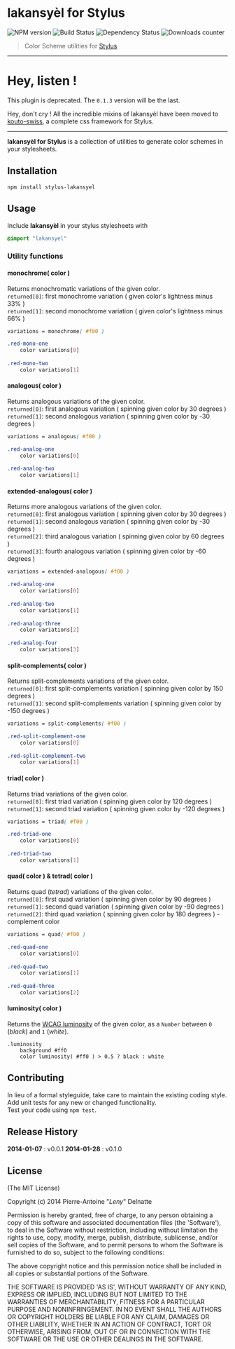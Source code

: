 # lakansyèl for Stylus

![NPM version](http://img.shields.io/npm/v/stylus-lakansyel.svg) ![Build Status](http://img.shields.io/travis/leny/stylus-lakansyel.svg) ![Dependency Status](https://david-dm.org/leny/stylus-lakansyel.svg) ![Downloads counter](http://img.shields.io/npm/dm/stylus-lakansyel.svg)

> Color Scheme utilities for [Stylus](http://learnboost.github.io/stylus/)

* * *

# Hey, listen !

This plugin is deprecated. The `0.1.3` version will be the last.

Hey, don't cry ! All the incredible mixins of lakansyèl have been moved to [kouto-swiss](https://www.npmjs.org/package/kouto-swiss), a complete css framework for Stylus.

* * *

**lakansyèl for Stylus** is a collection of utilities to generate color schemes in your stylesheets.

## Installation

```
npm install stylus-lakansyel
```

## Usage

Include **lakansyèl** in your stylus stylesheets with

```css
@import "lakansyel"
```

### Utility functions

#### monochrome( color )

Returns monochromatic variations of the given color.  
`returned[0]`: first monochrome variation ( given color's lightness minus 33% )  
`returned[1]`: second monochrome variation ( given color's lightness minus 66% )

```css
variations = monochrome( #f00 )

.red-mono-one
    color variations[0]
    
.red-mono-two
    color variations[1]
```

#### analogous( color )

Returns analogous variations of the given color.  
`returned[0]`: first analogous variation ( spinning given color by 30 degrees )  
`returned[1]`: second analogous variation ( spinning given color by -30 degrees )

```css
variations = analogous( #f00 )

.red-analog-one
    color variations[0]
    
.red-analog-two
    color variations[1]
```

#### extended-analogous( color )

Returns more analogous variations of the given color.  
`returned[0]`: first analogous variation ( spinning given color by 30 degrees )  
`returned[1]`: second analogous variation ( spinning given color by -30 degrees )  
`returned[2]`: third analogous variation ( spinning given color by 60 degrees )  
`returned[3]`: fourth analogous variation ( spinning given color by -60 degrees )

```css
variations = extended-analogous( #f00 )

.red-analog-one
    color variations[0]
    
.red-analog-two
    color variations[1]
    
.red-analog-three
    color variations[2]
    
.red-analog-four
    color variations[3]
```

#### split-complements( color )

Returns split-complements variations of the given color.  
`returned[0]`: first split-complements variation ( spinning given color by 150 degrees )  
`returned[1]`: second split-complements variation ( spinning given color by -150 degrees )

```css
variations = split-complements( #f00 )

.red-split-complement-one
    color variations[0]
    
.red-split-complement-two
    color variations[1]
```

#### triad( color )

Returns triad variations of the given color.  
`returned[0]`: first triad variation ( spinning given color by 120 degrees )  
`returned[1]`: second triad variation ( spinning given color by -120 degrees )

```css
variations = triad( #f00 )

.red-triad-one
    color variations[0]
    
.red-triad-two
    color variations[1]
```

#### quad( color ) & tetrad( color )

Returns quad (*tetrad*) variations of the given color.  
`returned[0]`: first quad variation ( spinning given color by 90 degrees )  
`returned[1]`: second quad variation ( spinning given color by -90 degrees )  
`returned[2]`: third quad variation ( spinning given color by 180 degrees ) - complement color

```css
variations = quad( #f00 )

.red-quad-one
    color variations[0]
    
.red-quad-two
    color variations[1]
    
.red-quad-three
    color variations[2]
```

#### luminosity( color )

Returns the [WCAG luminosity](http://www.w3.org/TR/WCAG20/#relativeluminancedef) of the given color, as a `Number` between `0` (*black*) and `1` (*white*).

```
.luminosity
    background #ff0
    color luminosity( #ff0 ) > 0.5 ? black : white
```

## Contributing
In lieu of a formal styleguide, take care to maintain the existing coding style.  
Add unit tests for any new or changed functionality.  
Test your code using `npm test`.

## Release History

**2014-01-07** : v0.0.1
**2014-01-28** : v0.1.0

## License 

(The MIT License)

Copyright (c) 2014 Pierre-Antoine "*Leny*" Delnatte

Permission is hereby granted, free of charge, to any person obtaining
a copy of this software and associated documentation files (the
'Software'), to deal in the Software without restriction, including
without limitation the rights to use, copy, modify, merge, publish,
distribute, sublicense, and/or sell copies of the Software, and to
permit persons to whom the Software is furnished to do so, subject to
the following conditions:

The above copyright notice and this permission notice shall be
included in all copies or substantial portions of the Software.

THE SOFTWARE IS PROVIDED 'AS IS', WITHOUT WARRANTY OF ANY KIND,
EXPRESS OR IMPLIED, INCLUDING BUT NOT LIMITED TO THE WARRANTIES OF
MERCHANTABILITY, FITNESS FOR A PARTICULAR PURPOSE AND NONINFRINGEMENT.
IN NO EVENT SHALL THE AUTHORS OR COPYRIGHT HOLDERS BE LIABLE FOR ANY
CLAIM, DAMAGES OR OTHER LIABILITY, WHETHER IN AN ACTION OF CONTRACT,
TORT OR OTHERWISE, ARISING FROM, OUT OF OR IN CONNECTION WITH THE
SOFTWARE OR THE USE OR OTHER DEALINGS IN THE SOFTWARE.
